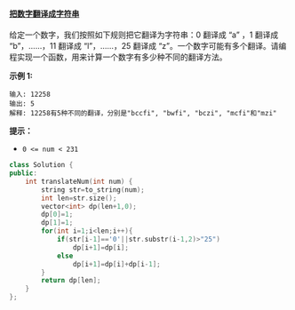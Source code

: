 #### [把数字翻译成字符串](https://leetcode-cn.com/problems/ba-shu-zi-fan-yi-cheng-zi-fu-chuan-lcof/)

给定一个数字，我们按照如下规则把它翻译为字符串：0 翻译成 “a” ，1 翻译成 “b”，……，11 翻译成 “l”，……，25 翻译成 “z”。一个数字可能有多个翻译。请编程实现一个函数，用来计算一个数字有多少种不同的翻译方法。

 

**示例 1:**

```
输入: 12258
输出: 5
解释: 12258有5种不同的翻译，分别是"bccfi", "bwfi", "bczi", "mcfi"和"mzi"
```

 

**提示：**

- `0 <= num < 231`

```c++
class Solution {
public:
    int translateNum(int num) {
        string str=to_string(num);
        int len=str.size();
        vector<int> dp(len+1,0);
        dp[0]=1;
        dp[1]=1;
        for(int i=1;i<len;i++){
            if(str[i-1]=='0'||str.substr(i-1,2)>"25")
                dp[i+1]=dp[i];
            else
                dp[i+1]=dp[i]+dp[i-1];
        }
        return dp[len];
    }
};
```

